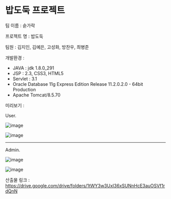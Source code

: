 # 밥도둑 프로젝트

팀 이름 : 숟가락

프로젝트 명 : 밥도둑

팀원 : 김지인, 김예은, 고성화, 방찬우, 최병준

개발환경 : 
 - JAVA : jdk 1.8.0_291
 - JSP : 2.3, CSS3, HTML5
 - Servlet : 3.1
 - Oracle Database 11g Express Edition Release 11.2.0.2.0 - 64bit Production
 - Apache Tomcat/8.5.70

미리보기 : 

User.

![image](https://user-images.githubusercontent.com/81205988/139004294-5fe20cc3-9785-4d6c-adc9-d658a35e78f7.png)

![image](https://user-images.githubusercontent.com/81205988/139004303-efd1ad1a-e5aa-4123-bfa5-7d814756c1a8.png)
<hr>

Admin.

![image](https://user-images.githubusercontent.com/81205988/139004351-a169dcd1-c112-4f43-a9dd-6416496e69ec.png)

![image](https://user-images.githubusercontent.com/81205988/139004358-03afe00f-d040-48a4-a179-1cc7811dc038.png)


산출물 링크 : https://drive.google.com/drive/folders/1tWY3w3UxI36xSUNnHcE3auOSVf1rdQnN
